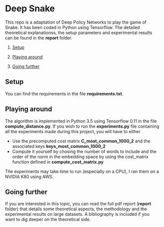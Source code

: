 # Deep Snake
This repo is a adaptation of Deep Policy Networks to play the game of Snake. It has been coded in Python using Tensorflow. The detailed theoretical explanationss, the setup parameters and experimental results can be found in the __report__ folder. 

1. [Setup](#setup)

2. [Playing around](#playing-around)

3. [Going further](#going-further)
 
## Setup 

You can find the requirements in the file __requirements.txt__. 

## Playing around

The algorithm is implemented in Python 3.5 using Tensorflow 0.11 in the file __compute_distance.py__. If you wish to run the __experiments.py__ file containing all the experiments made during this project, you will have to either 

* Use the precomputed cost matrix __C_most_common_1000_2__ and the associated keys __keys_most_common_1000_2__
* Compute it yourself by chosing the number of words to include and the order of the norm in the embedding space by using the cost_matrix function defined in __compute_cost_matrix.py__ 

The experiments may take time to run (especially on a CPU), I ran them on a NVIDIA K80 using AWS.

## Going further

If you are interested in this topic, you can read the full pdf report (__report__ folder) that details some theoretical aspects, the methodology and the experimental results on large datasets. A bibliography is included if you want to dig deeper on the theoretical side. 
